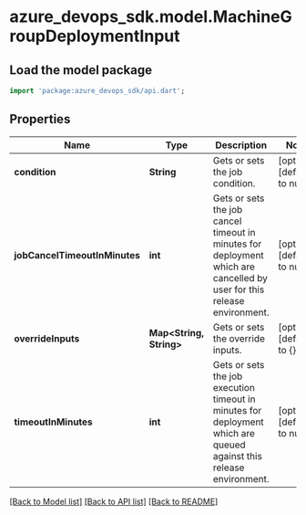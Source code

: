 # azure_devops_sdk.model.MachineGroupDeploymentInput

## Load the model package
```dart
import 'package:azure_devops_sdk/api.dart';
```

## Properties
Name | Type | Description | Notes
------------ | ------------- | ------------- | -------------
**condition** | **String** | Gets or sets the job condition. | [optional] [default to null]
**jobCancelTimeoutInMinutes** | **int** | Gets or sets the job cancel timeout in minutes for deployment which are cancelled by user for this release environment. | [optional] [default to null]
**overrideInputs** | **Map&lt;String, String&gt;** | Gets or sets the override inputs. | [optional] [default to {}]
**timeoutInMinutes** | **int** | Gets or sets the job execution timeout in minutes for deployment which are queued against this release environment. | [optional] [default to null]

[[Back to Model list]](../README.md#documentation-for-models) [[Back to API list]](../README.md#documentation-for-api-endpoints) [[Back to README]](../README.md)


